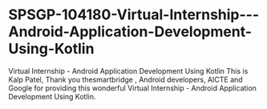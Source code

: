 # SPSGP-104180-Virtual-Internship---Android-Application-Development-Using-Kotlin
Virtual Internship - Android Application Development Using Kotlin
This is Kalp Patel, Thank you thesmartbridge , Android developers, AICTE and Google for providing this wonderful Virtual Internship - Android Application Development Using Kotlin.
